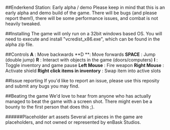 ##Enderkend Station: Early alpha / demo
Please keep in mind that this is an early alpha and demo build of the game. There will be bugs (and please report them!), there will be some performance issues, and combat is not heavily tweaked.

##Installing
The game will only run on a 32bit windows based OS. You will need to execute and install "vcredist_x86.exe", which can be found in the alpha zip file.

##Controls
**A** : Move backwards
**D **: Move forwards
**SPACE** : Jump (double jump)
**R** : Interact with objects in the game (doors/computers)
**I** : Toggle inventory and game pause
**Left Mouse** : Fire weapon
**Right Mouse** : Activate shield
**Right click items in inventory** : Swap item into active slots

##Issue reporting
If you'd like to report an issue, please use this reposity and submit any bugs you may find.

##Beating the game
We'd love to hear from anyone who has actually managed to beat the game with a screen shot. There might even be a bounty to the first person that does this ;).

######Placeholder art assets
Several art pieces in the game are placeholders, and not owned or represented by enBask Studios.

